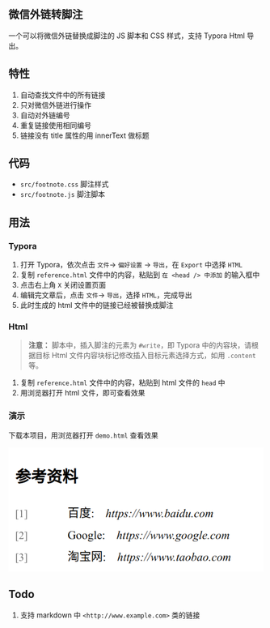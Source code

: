 
## 微信外链转脚注

一个可以将微信外链替换成脚注的 JS 脚本和 CSS 样式，支持 Typora Html 导出。

## 特性

1. 自动查找文件中的所有链接
2. 只对微信外链进行操作
3. 自动对外链编号
4. 重复链接使用相同编号
5. 链接没有 title 属性的用 innerText 做标题

## 代码

- `src/footnote.css` 脚注样式
- `src/footnote.js` 脚注脚本

## 用法

### Typora

1. 打开 Typora，依次点击 `文件`-> `偏好设置` -> `导出`，在 `Export` 中选择 `HTML`
2. 复制 `reference.html` 文件中的内容，粘贴到 `在 <head /> 中添加` 的输入框中
3. 点击右上角 `X` 关闭设置页面
4. 编辑完文章后，点击 `文件`-> `导出`，选择 `HTML`，完成导出
5. 此时生成的 html 文件中的链接已经被替换成脚注

### Html

> **注意：**
> 脚本中，插入脚注的元素为 `#write`，即 Typora 中的内容块，请根据目标 Html 文件内容块标记修改插入目标元素选择方式，如用 `.content` 等。

1. 复制 `reference.html` 文件中的内容，粘贴到 html 文件的 `head` 中
2. 用浏览器打开 html 文件，即可查看效果

### 演示

下载本项目，用浏览器打开 `demo.html` 查看效果

![demo](demo.png)

## Todo

1. 支持 markdown 中 `<http://www.example.com>` 类的链接
